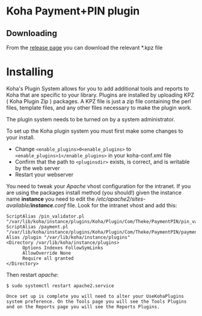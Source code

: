 # Koha Payment+PIN plugin

## Downloading

From the [release page](https://github.com/thekesolutions/koha-plugin-payment-pin/releases) you can download the relevant *.kpz file

# Installing

Koha's Plugin System allows for you to add additional tools and reports to Koha that are specific to your library. Plugins are installed by uploading KPZ ( Koha Plugin Zip ) packages. A KPZ file is just a zip file containing the perl files, template files, and any other files necessary to make the plugin work.

The plugin system needs to be turned on by a system administrator.

To set up the Koha plugin system you must first make some changes to your install.

* Change `<enable_plugins>0<enable_plugins>` to `<enable_plugins>1</enable_plugins>` in your koha-conf.xml file
* Confirm that the path to `<pluginsdir>` exists, is correct, and is writable by the web server
* Restart your webserver

You need to tweak your _Apache_ vhost configuration for the intranet. If you are using the packages
install method (you should!) given the instance name **instance** you need to edit the
_/etc/apache2/sites-available/**instance**.conf_ file. Look for the intranet vhost and add this:

```
ScriptAlias /pin_validator.pl "/var/lib/koha/instance/plugins/Koha/Plugin/Com/Theke/PaymentPIN/pin_validator.pl"
ScriptAlias /payment.pl "/var/lib/koha/instance/plugins/Koha/Plugin/Com/Theke/PaymentPIN/payment.pl"
Alias /plugin "/var/lib/koha/instance/plugins"
<Directory /var/lib/koha/instance/plugins>
      Options Indexes FollowSymLinks
      AllowOverride None
      Require all granted
</Directory>
```

Then restart _apache_:
```
$ sudo systemctl restart apache2.service

Once set up is complete you will need to alter your UseKohaPlugins system preference. On the Tools page you will see the Tools Plugins and on the Reports page you will see the Reports Plugins.
